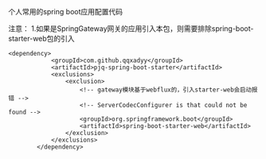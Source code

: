 个人常用的spring boot应用配置代码

注意：
1.如果是SpringGateway网关的应用引入本包，则需要排除spring-boot-starter-web包的引入
```
<dependency>
			<groupId>com.github.qqxadyy</groupId>
			<artifactId>pjq-spring-boot-starter</artifactId>
			<exclusions>
				<exclusion>
					<!-- gateway模块基于webflux的，引入starter-web会启动报错 -->
					<!-- ServerCodecConfigurer is that could not be found -->
					<groupId>org.springframework.boot</groupId>
					<artifactId>spring-boot-starter-web</artifactId>
				</exclusion>
			</exclusions>
		</dependency>
```
